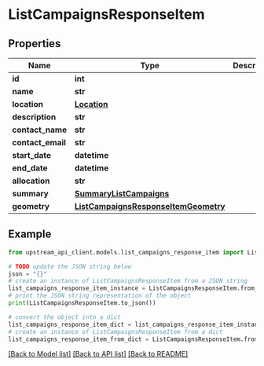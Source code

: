 # ListCampaignsResponseItem


## Properties

Name | Type | Description | Notes
------------ | ------------- | ------------- | -------------
**id** | **int** |  | 
**name** | **str** |  | 
**location** | [**Location**](Location.md) |  | [optional] 
**description** | **str** |  | [optional] 
**contact_name** | **str** |  | [optional] 
**contact_email** | **str** |  | [optional] 
**start_date** | **datetime** |  | [optional] 
**end_date** | **datetime** |  | [optional] 
**allocation** | **str** |  | [optional] 
**summary** | [**SummaryListCampaigns**](SummaryListCampaigns.md) |  | 
**geometry** | [**ListCampaignsResponseItemGeometry**](ListCampaignsResponseItemGeometry.md) |  | [optional] 

## Example

```python
from upstream_api_client.models.list_campaigns_response_item import ListCampaignsResponseItem

# TODO update the JSON string below
json = "{}"
# create an instance of ListCampaignsResponseItem from a JSON string
list_campaigns_response_item_instance = ListCampaignsResponseItem.from_json(json)
# print the JSON string representation of the object
print(ListCampaignsResponseItem.to_json())

# convert the object into a dict
list_campaigns_response_item_dict = list_campaigns_response_item_instance.to_dict()
# create an instance of ListCampaignsResponseItem from a dict
list_campaigns_response_item_from_dict = ListCampaignsResponseItem.from_dict(list_campaigns_response_item_dict)
```
[[Back to Model list]](../README.md#documentation-for-models) [[Back to API list]](../README.md#documentation-for-api-endpoints) [[Back to README]](../README.md)


